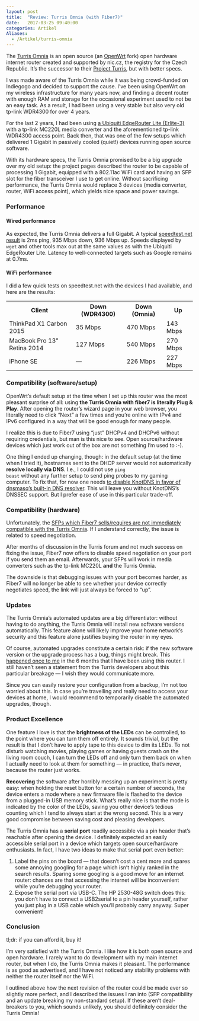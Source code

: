 ```yaml
---
layout: post
title:  "Review: Turris Omnia (with Fiber7)"
date:   2017-03-25 09:40:00
categories: Artikel
Aliases:
  - /Artikel/turris-omnia
---
```

<p>
The <a href="https://omnia.turris.cz/en/">Turris Omnia</a> is an open source
(an <a href="https://openwrt.org/">OpenWrt</a> fork) open hardware internet
router created and supported by nic.cz, the registry for the Czech Republic.
It’s the successor to their <a
href="https://project.turris.cz/en/">Project Turris</a>, but with better specs.
</p>

<p>
I was made aware of the Turris Omnia while it was being crowd-funded on
Indiegogo and decided to support the cause. I’ve been using OpenWrt on my
wireless infrastructure for many years now, and finding a decent router with
enough RAM and storage for the occasional experiment used to not be an easy
task. As a result, I had been using a very stable but also very old tp-link
WDR4300 for over 4 years.
</p>

<p>
For the last 2 years, I had been using <a href="/Artikel/fiber7_ubnt_erlite">a
Ubiquiti EdgeRouter Lite (Erlite-3)</a> with a tp-link MC220L media converter
and the aforementioned tp-link WDR4300 access point. Back then, that was one of
the few setups which delivered 1 Gigabit in passively cooled (quiet!) devices
running open source software.
</p>

<p>
With its hardware specs, the Turris Omnia promised to be a big upgrade over my
old setup: the project pages described the router to be capable of processing 1
Gigabit, equipped with a 802.11ac WiFi card and having an SFP slot for the
fiber transceiver I use to get online. Without sacrificing performance, the
Turris Omnia would replace 3 devices (media converter, router, WiFi access
point), which yields nice space and power savings.
</p>


<h3>Performance</h3>

<h4>Wired performance</h4>

<p>
As expected, the Turris Omnia delivers a full Gigabit. A typical <a
href="http://www.speedtest.net/result/6158405365">speedtest.net result</a> is
2ms ping, 935 Mbps down, 936 Mbps up. Speeds displayed by <code>wget</code> and
other tools max out at the same values as with the Ubiquiti EdgeRouter Lite.
Latency to well-connected targets such as Google remains at 0.7ms.
</p>

<h4>WiFi performance</h4>

<p>
I did a few quick tests on speedtest.net with the devices I had available, and
here are the results:
</p>

<table width="100%" style="max-width: 40em">
<tr>
<th>Client</th>
<th>Down (WDR4300)</th>
<th>Down (Omnia)</th>
<th>Up</th>
</tr>
<tr>
<td>ThinkPad X1 Carbon 2015</td>
<td>35 Mbps</td>
<td>470 Mbps</td>
<td>143 Mbps</td>
</tr>
<tr>
<td>MacBook Pro 13" Retina 2014</td>
<td>127 Mbps</td>
<td>540 Mbps</td>
<td>270 Mbps</td>
</tr>
<tr>
<td>iPhone SE</td>
<td>—</td>
<td>226 Mbps</td>
<td>227 Mbps</td>
</tr>
</table>

<h3>Compatibility (software/setup)</h3>

<p>
OpenWrt’s default setup at the time when I set up this router was the most
pleasant surprise of all: using <strong>the Turris Omnia with fiber7 is
literally Plug & Play</strong>. After opening the router’s wizard page in your
web browser, you literally need to click “Next” a few times and you’re online
with IPv4 and IPv6 configured in a way that will be good enough for many
people.
</p>

<p>
I realize this is due to Fiber7 using “just” DHCPv4 and DHCPv6 without
requiring credentials, but man is this nice to see. Open source/hardware
devices which just work out of the box are not something I’m used to :-).
</p>

<p>
One thing I ended up changing, though: in the default setup (at the time when I
tried it), hostnames sent to the DHCP server would not automatically
<strong>resolve locally via DNS</strong>. I.e., I could not use <code>ping
beast</code> without any further setup to send ping probes to my gaming
computer. To fix that, for now one needs <a
href="https://forum.turris.cz/t/how-to-configure-local-address-dns-resoultion-on-omnia/1000/4">to
disable KnotDNS in favor of dnsmasq’s built-in DNS resolver</a>. This will
leave you without KnotDNS’s DNSSEC support. But I prefer ease of use in this
particular trade-off.
</p>

<h3>Compatibility (hardware)</h3>

<p>
Unfortunately, the <a
href="https://forum.turris.cz/t/fiber7-switzerland-sfp-compatibility/995">SFPs
which Fiber7 sells/requires are not immediately compatible with the Turris
Omnia</a>. If I understand correctly, the issue is related to speed
negotiation.
</p>

<p>
After months of discussion in the Turris forum and not much success on fixing
the issue, Fiber7 now offers to disable speed negotiation on your port if you
send them an email. Afterwards, your SFPs will work in media converters such as
the tp-link MC220L <strong>and</strong> the Turris Omnia.
</p>

<p>
The downside is that debugging issues with your port becomes harder, as Fiber7
will no longer be able to see whether your device correctly negotiates speed,
the link will just always be forced to “up”.
</p>

<h3>Updates</h3>

<p>
The Turris Omnia’s automated updates are a big differentiator: without
having to do anything, the Turris Omnia will install new software versions
automatically. This feature alone will likely improve your home network’s
security and this feature alone justifies buying the router in my eyes.
</p>

<p>
Of course, automated upgrades constitute a certain risk: if the new software
version or the upgrade process has a bug, things might break. This <a
href="https://forum.turris.cz/t/turris-os-3-6-out-now/3605/69?u=secure">happened
once to me</a> in the 6 months that I have been using this router. I still
haven’t seen a statement from the Turris developers about this particular
breakage — I wish they would communicate more.
</p>

<p>
Since you can easily restore your configuration from a backup, I’m not too
worried about this. In case you’re travelling and really need to access your
devices at home, I would recommend to temporarily disable the automated
upgrades, though.
</p>

<h3>Product Excellence</h3>

<p>
One feature I love is that the <strong>brightness of the LEDs</strong> can be
controlled, to the point where you can turn them off entirely. It sounds
trivial, but the result is that I don’t have to apply tape to this device to
dim its LEDs. To not disturb watching movies, playing games or having guests
crash on the living room couch, I can turn the LEDs off and only turn them back
on when I actually need to look at them for something — in practice, that’s
never, because the router just works.
</p>

<p>
<strong>Recovering</strong> the software after horribly messing up an
experiment is pretty easy: when holding the reset button for a certain number
of seconds, the device enters a mode where a new firmware file is flashed to
the device from a plugged-in USB memory stick. What’s really nice is that the
mode is indicated by the color of the LEDs, saving you other device’s tedious
counting which I tend to always start at the wrong second. This is a very good
compromise between saving cost and pleasing developers.
</p>

<p>
The Turris Omnia has a <strong>serial port</strong> readily accessible via a
pin header that’s reachable after opening the device. I definitely expected an
easily accessible serial port in a device which targets open source/hardware
enthusiasts. In fact, I have two ideas to make that serial port even better:
</p>
<ol>
<li>
Label the pins on the board — that doesn’t cost a cent more and spares some
annoying googling for a page which isn’t highly ranked in the search results.
Sparing some googling is a good move for an internet router: chances are that
accessing the internet will be inconvenient while you’re debugging your
router.
</li>
<li>
Expose the serial port via USB-C. The HP 2530-48G switch does this: you don’t
have to connect a USB2serial to a pin header yourself, rather you just plug in
a USB cable which you’ll probably carry anyway. Super convenient!
</li>
</ol>

<h3>Conclusion</h3>

<p>
tl;dr: if you can afford it, buy it!
</p>

<p>
I’m very satisfied with the Turris Omnia. I like how it is both open source and
open hardware. I rarely want to do development with my main internet router,
but when I do, the Turris Omnia makes it pleasant. The performance is as good
as advertised, and I have not noticed any stability problems with neither the
router itself nor the WiFi.
</p>

<p>
I outlined above how the next revision of the router could be made ever so
slightly more perfect, and I described the issues I ran into (SFP compatibility
and an update breaking my non-standard setup). If these aren’t deal-breakers to
you, which sounds unlikely, you should definitely consider the Turris Omnia!
</p>
